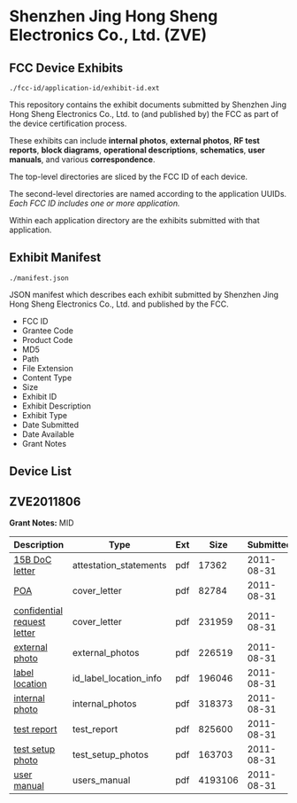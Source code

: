 # Shenzhen Jing Hong Sheng Electronics Co., Ltd. (ZVE)
## FCC Device Exhibits

```
./fcc-id/application-id/exhibit-id.ext
```

This repository contains the exhibit documents submitted by Shenzhen Jing Hong Sheng Electronics Co., Ltd. to (and published by) the FCC as part of the device certification process.

These exhibits can include **internal photos**, **external photos**, **RF test reports**, **block diagrams**, **operational descriptions**, **schematics**, **user manuals**, and various **correspondence**.

The top-level directories are sliced by the FCC ID of each device.

The second-level directories are named according to the application UUIDs. *Each FCC ID includes one or more application.*

Within each application directory are the exhibits submitted with that application. 

## Exhibit Manifest

```
./manifest.json
```

JSON manifest which describes each exhibit submitted by Shenzhen Jing Hong Sheng Electronics Co., Ltd. and published by the FCC.

- FCC ID
- Grantee Code
- Product Code
- MD5
- Path
- File Extension
- Content Type
- Size
- Exhibit ID
- Exhibit Description
- Exhibit Type
- Date Submitted
- Date Available
- Grant Notes

## Device List
## ZVE2011806
**Grant Notes:** MID

| Description | Type | Ext | Size | Submitted | Available |
| ----------- | ---- | --- | ---- | --------- | --------- |
| [15B DoC letter](ZVE2011806/ff21fe6852eea4b4ba63f841630be79f/1534185.pdf) | attestation_statements | pdf | 17362 | 2011-08-31 | 2011-08-31 |
| [POA](ZVE2011806/ff21fe6852eea4b4ba63f841630be79f/1534180.pdf) | cover_letter | pdf | 82784 | 2011-08-31 | 2011-08-31 |
| [confidential request letter](ZVE2011806/ff21fe6852eea4b4ba63f841630be79f/1534181.pdf) | cover_letter | pdf | 231959 | 2011-08-31 | 2011-08-31 |
| [external photo](ZVE2011806/ff21fe6852eea4b4ba63f841630be79f/1534182.pdf) | external_photos | pdf | 226519 | 2011-08-31 | 2011-08-31 |
| [label location](ZVE2011806/ff21fe6852eea4b4ba63f841630be79f/1534184.pdf) | id_label_location_info | pdf | 196046 | 2011-08-31 | 2011-08-31 |
| [internal photo](ZVE2011806/ff21fe6852eea4b4ba63f841630be79f/1534183.pdf) | internal_photos | pdf | 318373 | 2011-08-31 | 2011-08-31 |
| [test report](ZVE2011806/ff21fe6852eea4b4ba63f841630be79f/1534188.pdf) | test_report | pdf | 825600 | 2011-08-31 | 2011-08-31 |
| [test setup photo](ZVE2011806/ff21fe6852eea4b4ba63f841630be79f/1534186.pdf) | test_setup_photos | pdf | 163703 | 2011-08-31 | 2011-08-31 |
| [user manual](ZVE2011806/ff21fe6852eea4b4ba63f841630be79f/1534187.pdf) | users_manual | pdf | 4193106 | 2011-08-31 | 2011-08-31 |
